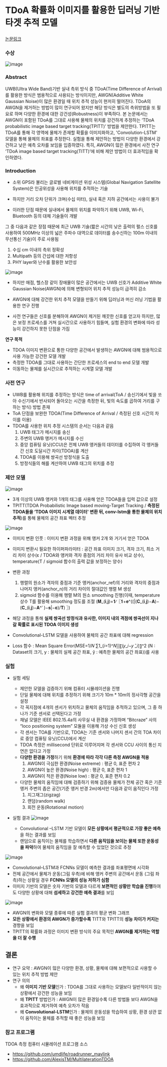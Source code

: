 # TDoA 확률화 이미지를 활용한 딥러닝 기반 타겟 추적 모델

### 
[논문링크](https://www.dbpia.co.kr/pdf/pdfView.do?nodeId=NODE11466181&googleIPSandBox=false&mark=0&ipRange=false&b2cLoginYN=false&aiChatView=A&readTime=10-15&isPDFSizeAllowed=true&accessgl=Y&language=ko_KR&hasTopBanner=true)

### 수상
![image](/ppt_논문/KakaoTalk_20240417_124511583.jpg)

### Abstract
UWB(Ultra Wide Band)기반 실내 측위 방식 중 TDoA(Time Difference of Arrival)를 활용한 방식은 범용적으로 사용되는 방식이지만, AWGN(Additive White Gaussian Noise)이 많은 환경일 때 위치 추적 성능이 현저히 떨어진다. TDoA의 AWGN을 제거하는 방법이 많이 연구되어 왔지만 해당 방식은 별도의 측위방법을 또 필요로 하며 다양한 환경에 대한 강건성(Robustness)이 부족하다. 본 논문에서는 AWGN이 포함된 TDoA를 그대로 사용해 물체의 위치를 강건하게 추정하는 ‘TDoA probabilistic image based target tracking(TPITT)’ 방법을 제안한다. TPITT는 TDoA를 통해 각 영역에 물체가 존재할 확률을 이미지화하고, 'Convolution-LSTM' 모델을 통해 물체의 좌표를 추정한다. 실험을 통해 제안하는 방법이 다양한 환경에서 강건하고 낮은 예측 오차를 보임을 입증하였다. 특히, AWGN이 많은 환경에서 사전 연구 ‘TDoA image based target tracking(TITT)’에 비해 제안 방법이 더 효과적임을 확인하였다.


### Introduction

- 소위 GPS라 불리는 글로벌 네비게이션 위성 시스템(Global Navigation Satellite System)은 인공위성을 사용해 위치를 추적하는 기술

- 하지만 거리 오차 단위가 크며(수십 미터), 실내 혹은 지하 공간에서는 사용이 불가

- 이러한 단점 때문에 실내에서 물체의 위치를 파악하기 위해 UWB, Wi-Fi, Bluetooth 등의 대체 기술들이 개발

그 중 다음과 같은 장점 때문에 최근 UWB 기술(짧은 시간의 낮은 출력의 펄스 신호를 사용하여 500MHz 이상의 넓은 주파수 대역으로 데이터를 송수신하는 100m 이내의 무선통신 기술)이 주로 사용됨
  1) 수십 cm 이내의 측위 정확성
  2) Multipath 등의 간섭에 대한 저항성
  3) PHY layer와 난수를 활용한 보안성

![image](https://github.com/sean03101/UWB-Indoor-Tracking/assets/59594037/fb29184b-9450-4e6e-8cef-6aaf9e220ae5)

- 하지만 매점, 헬스장 같이 장애물이 많은 공간에서는 UWB 신호가 Additive White Gaussian Noise(AWGN)에 의해 변형되어 위치 추적 성능이 급격히 감소

- AWGN에 대해 강건한 위치 추적 모델을 만들기 위해 딥러닝과 머신 러닝 기법을 활용한 연구 진행

- 사전 연구들은 신호를 분해하여 AWGN이 제거된 깨끗한 신호를 얻고자 하지만, 많은 보정 프로세스를 거쳐 실시간으로 사용하기 힘들며, 실험 환경의 변화에 따라 성능이 강건하지 못한 단점을 가짐

**연구 목적** 
  - TDOA 이미지 변환으로 통한 다양한 공간에서 발생하는 AWGN에 대해 범용적으로 사용 가능한 강건한 모델 개발
  - 측정한 TDOA를 그대로 사용하는 간단한 프로세스의 end to end 모델 개발
  - 이동하는 물체를 실시간으로 추적하는 시계열 모델 개발

### 사전 연구
  - UWB를 활용해 위치를 추정하는 방식은 time of arrival(ToA / 송신기에서 빛을 쏘아 수신기에서 반사되어 돌아오는 시간을 측정한 뒤, 빛의 속도를 곱하여 거리를 구하는 방식) 방법 존재
  - ToA 단점을 보완한 TDOA(Time Difference of Arrival / 측정된 신호 시간의 차이를 이용)
  - TDOA를 사용한 위치 추정 시스템의 순서는 다음과 같음
    1) UWB 태그가 메시지를 송신
    2) 주변의 UWB 앵커가 메시지를 수신
    3) 중앙 컴퓨팅 유닛(CCU)은 전체 UWB 앵커들의 데이터를 수집하여 각 앵커들 간 신호 도달시간 차이(TDOA)를 계산
    4) TDOA를 이용해 쌍곡선 방정식을 도출
    5) 방정식들의 해를 계산하여 UWB 태그의 위치를 추정


### 제안 모델
![image](https://github.com/sean03101/UWB-Indoor-Tracking/assets/59594037/f6861350-7f5f-48c6-9321-abddc45894e1)
  
  - 3개 이상의 UWB 앵커와 1개의 태그를 사용해 얻은 TDOA들을 입력 값으로 설정
  - TPITT(TDOA Probabilistic Image based moving-Target Tracking / **측정된 TDOA들을 ‘TDOA 이미지 시계열 데이터' 변환 뒤, conv-lstm을 통한 물체의 위치 추적**)를 통해 물체의 공간 좌표 벡터 추정

![image](https://github.com/sean03101/UWB-Indoor-Tracking/assets/59594037/2cae4c0c-0fc5-4986-9fcf-8f43ccc9b1eb)

  - 이미지 변환 인풋 : 이미지 변환 과정을 위해 앵커 2개 와 거기서 얻은 TDOA
  - 이미지 변환시 필요한 하이퍼파라미터 : 공간 좌표 이미지 크기, 격자 크기, 최소 거리 차이 상수(ε / TDOA와 앵커와 격자 중점의 거리 차이 유사 비교 상수), temperature(T / sigmoid 함수의 출력 값을 보정하는 양수)
  - 변환 과정
      1) 행렬의 원소가 격자의 중점과 기준 앵커(anchor_ref)의 거리와 격자의 중점과 나머지 앵커(anchor_n)의 거리 차이의 절대값인 행렬 M 생성
      2) sigmoid 함수를 이용해 행렬 M의 원소 smoothing 진행(이때, temperature 상수 T를 활용해 smoothing 정도를 조절 (𝐌_(𝐢,𝐣)=𝟏∕〖𝟏+𝐞^((|(𝐂_(𝐢,𝐣)−𝐀)−(𝐂_(𝐢,𝐣)−𝐀^′ )−𝐬|−𝛆)/𝐓) 〗)
  - 해당 과정을 통해 **실제 쌍곡선 방정식과 유사한, 이미지 내의 격점에 쌍곡선이 지나갈 확률로 표시된 TDOA 이미지 생성**


  - Convolutional-LSTM 모델을 사용하여 물체의 공간 좌표에 대해 regression
  - Loss 함수 : Mean Square Error(MSE=1/𝑁 ∑1_(𝑖=1)^𝑁▒〖(𝑦_𝑖−𝑦 ̂_𝑖)〗^2   (N : Dataset의 크기, y : 물체의 실제 공간 좌표, ŷ : 예측한 물체의 공간 좌표))를 사용


### 실험
- 실험 세팅
    - 제안한 모델을 검증하기 위해 컴퓨터 시뮬레이션을 진행
    - 단일 물체에 대해 위치를 추정하기 위해 크기가 10m * 10m의 정사각형 공간을 설정
    - 각 꼭지점에 4개의 센서가 위치하고 물체의 움직임을 추적하고 있으며, 그 중 하나가 기준 센서로 선택된다고 가정
    - 채널 모델은 IEEE 802.15.4a의 사무실 내 환경을 가정하며 “Bitcraze” 사의 “loco positioning system” 모듈을 이용해 가상 수신 신호 생성
    - 각 센서는 TOA를 기반으로, TDOA는 기준 센서와 나머지 센서 간의 TOA 차이로 중앙 컴퓨팅 유닛(CCU)에서 계산
    - TDOA 측정은 millisecond 단위로 이루어지며 각 센서와 CCU 사이의 통신 지연은 없다고 가정
    - **다양한 환경을 가정**하기 위해 **환경에 따라 각각 다른 측정 AWGN을 적용**
        1) AWGN이 극심한 환경(Noise extreme) : 평균 0, 표준 편차 2
        2) AWGN이 높은 환경(Noise high) : 평균 0, 표준 편차 1
        3) AWGN이 적은 환경(Noise low) : 평균 0, 표준 편차 0.2
    - 다양한 물체의 움직임에 대해 검증하기 위해 검증용 물체가 전체 공간 혹은 기준 앵커 주변의 좁은 공간(기준 앵커 반경 2m)에서만 다음과 같이 움직인다 가정
        1) 지그재그(zigzag)
        2) 랜덤(random walk)
        3) 회전 운동(Rotational motion)


- 실험 결과
![image](https://github.com/sean03101/UWB-Indoor-Tracking/assets/59594037/0a3c7549-882d-4507-a2a8-8b0feb27fa97)

  - Convolutional –LSTM 기반 모델이 **모든 상황에서 평균적으로 가장 좋은 예측**을 하는 결과를 보임
  - 랜덤으로 움직이는 물체를 학습하면서 **다른 움직임을 보이는 물체 또한 운동성을 파악**하여 물체의 움직임을 잘 예측할 수 있었던 것으로 추정

![image](https://github.com/sean03101/UWB-Indoor-Tracking/assets/59594037/b44f249c-9db8-44a3-b4c0-9076d6696e50)
  
  - Convolutional–LSTM과 FCNNs 모델이 예측한 결과를 좌표평면에 시각화
  - 전체 공간에서 물체가 운동(그림 우측)에 비해 앵커 주변의 공간에서 운동 (그림 좌측)하는 상황일 경우 **FCNNs 모델의 성능 저하가 심함**
  - 이미지 기반의 모델은 숫자 기반의 모델과 다르게 **보편적인 상황만 학습을 진행**하여도 다양한 상황에 대해 **섬세하고 강건한 예측 결과**를 보임

![image](https://github.com/sean03101/UWB-Indoor-Tracking/assets/59594037/9ce0ecbf-5ec4-44df-93d2-f7a73461ca89)
   
  - AWGN의 변화와 모델 종류에 따른 실험 결과의 평균 변화 그래프
  - **모든 상황에서 환경의 AWGN가 증가할수록** TITT와 TPITT의 **성능 차이가 커지는** 경향을 보임
  - TPITT의 확률화 과정은 이미지 변환 방식의 주요 목적인 **AWGN를 제거하는 역할을 더 잘 수행**


## 결론
- 연구 요약 : AWGN이 많은 다양한 환경, 상황, 물체에 대해 보편적으로 사용할 수 있는 위치 추적 방법 제안
- 연구 의의
    - 왜 **이미지 기반 모델**인가 : TDOA를 그대로 사용하는 모델보다 일반적이지 않는 상황에서 강건한 성능을 보임
    - 왜 **TPITT** 방법인가 : AWGN이 많은 환경일수록 다른 방법들 보다 AWGN을 효과적으로 제거하여 예측 오차가 작음
    - 왜 **Convolutional-LSTM**인가 : 물체의 운동성을 학습하여 상황, 환경 상관 없이 움직이는 물체를 추적할 때 좋은 성능을 보임


### 참고 프로그램
TDOA 측정 컴퓨터 시뮬레이션 프로그램 소스
- https://github.com/umdlife/roadrunner_mavlink
- https://github.com/AlexisTM/MultilaterationTDOA
